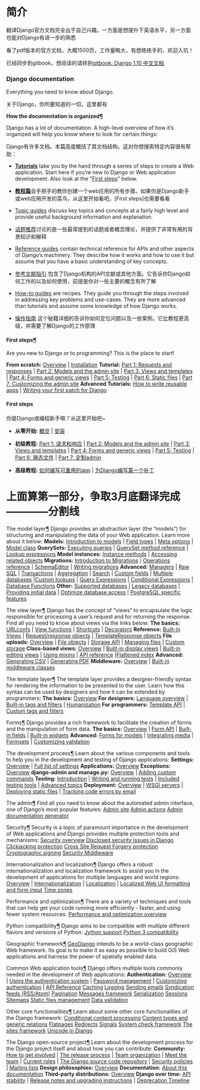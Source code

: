 # 简介

翻译Django官方文档完全出于自己兴趣。一方面是想提升下英语水平，另一方面也能对Django有进一步的熟悉

看了pdf版本的官方文档，大概1500页，工作量略大，有想练练手的，欢迎入坑！

已经同步到gitbook，想阅读的请转到[gitbook: Django 1.10 中文文档](https://run-noob.gitbooks.io/django-chinese-docs-1-10/content/)
### **Django documentation**

Everything you need to know about Django.

关于Django，你所要知道的一切，这里都有

**How the documentation is organized[¶](https://docs.djangoproject.com/en/1.10/#how-the-documentation-is-organized)**

Django has a lot of documentation. A high-level overview of how it’s organized will help you know where to look for certain things:

Django有许多文档。本篇高度概括了其文档结构，这对你想搜索特定内容很有帮助：

+ [**Tutorials**](https://docs.djangoproject.com/en/1.10/intro/) take you by the hand through a series of steps to create a Web application. Start here if you’re new to Django or Web application development. Also look at the “[First steps](https://docs.djangoproject.com/en/1.10/#index-first-steps)” below.

+ [**教程篇**]((https://docs.djangoproject.com/en/1.10/intro/) )会手把手的教你创建一个web应用的所有步骤。如果你是Django新手或web应用开发的菜鸟，从这里开始看吧。[First steps]也需要看看

+ [Topic guides](https://docs.djangoproject.com/en/1.10/topics/) discuss key topics and concepts at a fairly high level and provide useful background information and explanation.

+ [话题推荐](https://docs.djangoproject.com/en/1.10/topics/)讨论的是一些最常提到的话题或者概念理论，并提供了非常有用的背景知识和解释

+ [Reference guides](https://docs.djangoproject.com/en/1.10/ref/) contain technical reference for APIs and other aspects of Django’s machinery. They describe how it works and how to use it but assume that you have a basic understanding of key concepts.

+ [参考文献指引](https://docs.djangoproject.com/en/1.10/ref/) 包含了Django机构的API文献或其他方面。它告诉你Django如何工作的以及如何使用，前提是你对一些主要的概念有所了解

+ [How-to guides](https://docs.djangoproject.com/en/1.10/howto/) are recipes. They guide you through the steps involved in addressing key problems and use-cases. They are more advanced than tutorials and assume some knowledge of how Django works.

+ [操作指南](https://docs.djangoproject.com/en/1.10/howto/) 这个秘籍详细的告诉你如何定位问题以及一些案例。它比教程更高级，并需要了解Django的工作原理

#### **First steps**[¶](https://docs.djangoproject.com/en/1.10/#first-steps)

Are you new to Django or to programming? This is the place to start!

**From scratch:** [Overview](https://docs.djangoproject.com/en/1.10/intro/overview/) | [Installation](https://docs.djangoproject.com/en/1.10/intro/install/)
**Tutorial:** [Part 1: Requests and responses](https://docs.djangoproject.com/en/1.10/intro/tutorial01/) | [Part 2: Models and the admin site](https://docs.djangoproject.com/en/1.10/intro/tutorial02/) | [Part 3: Views and templates](https://docs.djangoproject.com/en/1.10/intro/tutorial03/) | [Part 4: Forms and generic views](https://docs.djangoproject.com/en/1.10/intro/tutorial04/) | [Part 5: Testing](https://docs.djangoproject.com/en/1.10/intro/tutorial05/) | [Part 6: Static files](https://docs.djangoproject.com/en/1.10/intro/tutorial06/) | [Part 7: Customizing the admin site](https://docs.djangoproject.com/en/1.10/intro/tutorial07/)
**Advanced Tutorials:** [How to write reusable apps](https://docs.djangoproject.com/en/1.10/intro/reusable-apps/) | [Writing your first patch for Django](https://docs.djangoproject.com/en/1.10/intro/contributing/)

#### **First steps**

你是Django或编程新手嘛？从这里开始吧~

+ **从零开始:** [概览](https://run-noob.gitbooks.io/django-chinese-docs-1-10/content/First%20steps/Django%20at%20a%20glance.html) | [安装](https://run-noob.gitbooks.io/django-chinese-docs-1-10/content/First%20steps/Quick%20install%20guide.html)

+ **初级教程:** [Part 1: 请求和响应](https://run-noob.gitbooks.io/django-chinese-docs-1-10/content/First%20steps/Writing%20your%20%EF%AC%81rst%20Django%20app%20part%201.html) | [Part 2: Models and the admin site](https://run-noob.gitbooks.io/django-chinese-docs-1-10/content/First%20steps/Writing%20your%20%EF%AC%81rst%20Django%20app%20part%202.html) | [Part 3: Views and templates](https://run-noob.gitbooks.io/django-chinese-docs-1-10/content/First%20steps/Writing%20your%20%EF%AC%81rst%20Django%20app%20part%203.html) | [Part 4: Forms and generic views](https://run-noob.gitbooks.io/django-chinese-docs-1-10/content/First%20steps/Writing%20your%20%EF%AC%81rst%20Django%20app%20part%204.html) | [Part 5: Testing](https://run-noob.gitbooks.io/django-chinese-docs-1-10/content/First%20steps/Writing%20your%20%EF%AC%81rst%20Django%20app%20part%205.html) | [Part 6: 静态文件](https://run-noob.gitbooks.io/django-chinese-docs-1-10/content/First%20steps/Writing%20your%20%EF%AC%81rst%20Django%20app%20part%206.html) | [Part 7: 定制admin](https://run-noob.gitbooks.io/django-chinese-docs-1-10/content/First%20steps/Writing%20your%20%EF%AC%81rst%20Django%20app%20part%207.html)
+ **高级教程:** [如何编写可重用的app](https://run-noob.gitbooks.io/django-chinese-docs-1-10/content/First%20steps/How%20to%20write%20reusable%20apps.html) | [为Django编写第一个补丁](https://run-noob.gitbooks.io/django-chinese-docs-1-10/content/First%20steps/Writing%20your%20%EF%AC%81rst%20patch%20for%20Django.html)



# **上面算第一部分，争取3月底翻译完成————分割线**


The model layer[¶](https://docs.djangoproject.com/en/1.10/#the-model-layer)
Django provides an abstraction layer (the “models”) for structuring and manipulating the data of your Web application. Learn more about it below:
**Models:** [Introduction to models](https://docs.djangoproject.com/en/1.10/topics/db/models/) | [Field types](https://docs.djangoproject.com/en/1.10/ref/models/fields/) | [Meta options](https://docs.djangoproject.com/en/1.10/ref/models/options/) | [Model class](https://docs.djangoproject.com/en/1.10/ref/models/class/)
**QuerySets:** [Executing queries](https://docs.djangoproject.com/en/1.10/topics/db/queries/) | [QuerySet method reference](https://docs.djangoproject.com/en/1.10/ref/models/querysets/) | [Lookup expressions](https://docs.djangoproject.com/en/1.10/ref/models/lookups/)
**Model instances:** [Instance methods](https://docs.djangoproject.com/en/1.10/ref/models/instances/) | [Accessing related objects](https://docs.djangoproject.com/en/1.10/ref/models/relations/)
**Migrations:** [Introduction to Migrations](https://docs.djangoproject.com/en/1.10/topics/migrations/) | [Operations reference](https://docs.djangoproject.com/en/1.10/ref/migration-operations/) | [SchemaEditor](https://docs.djangoproject.com/en/1.10/ref/schema-editor/) | [Writing migrations](https://docs.djangoproject.com/en/1.10/howto/writing-migrations/)
**Advanced:** [Managers](https://docs.djangoproject.com/en/1.10/topics/db/managers/) | [Raw SQL](https://docs.djangoproject.com/en/1.10/topics/db/sql/) | [Transactions](https://docs.djangoproject.com/en/1.10/topics/db/transactions/) | [Aggregation](https://docs.djangoproject.com/en/1.10/topics/db/aggregation/) | [Search](https://docs.djangoproject.com/en/1.10/topics/db/search/) | [Custom fields](https://docs.djangoproject.com/en/1.10/howto/custom-model-fields/) | [Multiple databases](https://docs.djangoproject.com/en/1.10/topics/db/multi-db/) |[Custom lookups](https://docs.djangoproject.com/en/1.10/howto/custom-lookups/) | [Query Expressions](https://docs.djangoproject.com/en/1.10/ref/models/expressions/) | [Conditional Expressions](https://docs.djangoproject.com/en/1.10/ref/models/conditional-expressions/) | [Database Functions](https://docs.djangoproject.com/en/1.10/ref/models/database-functions/)
**Other:** [Supported databases](https://docs.djangoproject.com/en/1.10/ref/databases/) | [Legacy databases](https://docs.djangoproject.com/en/1.10/howto/legacy-databases/) | [Providing initial data](https://docs.djangoproject.com/en/1.10/howto/initial-data/) | [Optimize database access](https://docs.djangoproject.com/en/1.10/topics/db/optimization/) | [PostgreSQL specific features](https://docs.djangoproject.com/en/1.10/ref/contrib/postgres/)

The view layer[¶](https://docs.djangoproject.com/en/1.10/#the-view-layer)
Django has the concept of “views” to encapsulate the logic responsible for processing a user’s request and for returning the response. Find all you need to know about views via the links below:
**The basics:** [URLconfs](https://docs.djangoproject.com/en/1.10/topics/http/urls/) | [View functions](https://docs.djangoproject.com/en/1.10/topics/http/views/) | [Shortcuts](https://docs.djangoproject.com/en/1.10/topics/http/shortcuts/) | [Decorators](https://docs.djangoproject.com/en/1.10/topics/http/decorators/)
**Reference:** [Built-in Views](https://docs.djangoproject.com/en/1.10/ref/views/) | [Request/response objects](https://docs.djangoproject.com/en/1.10/ref/request-response/) | [TemplateResponse objects](https://docs.djangoproject.com/en/1.10/ref/template-response/)
**File uploads:** [Overview](https://docs.djangoproject.com/en/1.10/topics/http/file-uploads/) | [File objects](https://docs.djangoproject.com/en/1.10/ref/files/file/) | [Storage API](https://docs.djangoproject.com/en/1.10/ref/files/storage/) | [Managing files](https://docs.djangoproject.com/en/1.10/topics/files/) | [Custom storage](https://docs.djangoproject.com/en/1.10/howto/custom-file-storage/)
**Class-based views:** [Overview](https://docs.djangoproject.com/en/1.10/topics/class-based-views/) | [Built-in display views](https://docs.djangoproject.com/en/1.10/topics/class-based-views/generic-display/) | [Built-in editing views](https://docs.djangoproject.com/en/1.10/topics/class-based-views/generic-editing/) | [Using mixins](https://docs.djangoproject.com/en/1.10/topics/class-based-views/mixins/) | [API reference](https://docs.djangoproject.com/en/1.10/ref/class-based-views/) |[Flattened index](https://docs.djangoproject.com/en/1.10/ref/class-based-views/flattened-index/)
**Advanced:** [Generating CSV](https://docs.djangoproject.com/en/1.10/howto/outputting-csv/) | [Generating PDF](https://docs.djangoproject.com/en/1.10/howto/outputting-pdf/)
**Middleware:** [Overview](https://docs.djangoproject.com/en/1.10/topics/http/middleware/) | [Built-in middleware classes](https://docs.djangoproject.com/en/1.10/ref/middleware/)

The template layer[¶](https://docs.djangoproject.com/en/1.10/#the-template-layer)
The template layer provides a designer-friendly syntax for rendering the information to be presented to the user. Learn how this syntax can be used by designers and how it can be extended by programmers:
**The basics:** [Overview](https://docs.djangoproject.com/en/1.10/topics/templates/)
**For designers:** [Language overview](https://docs.djangoproject.com/en/1.10/ref/templates/language/) | [Built-in tags and filters](https://docs.djangoproject.com/en/1.10/ref/templates/builtins/) | [Humanization](https://docs.djangoproject.com/en/1.10/ref/contrib/humanize/)
**For programmers:** [Template API](https://docs.djangoproject.com/en/1.10/ref/templates/api/) | [Custom tags and filters](https://docs.djangoproject.com/en/1.10/howto/custom-template-tags/)

Forms[¶](https://docs.djangoproject.com/en/1.10/#forms)
Django provides a rich framework to facilitate the creation of forms and the manipulation of form data.
**The basics:** [Overview](https://docs.djangoproject.com/en/1.10/topics/forms/) | [Form API](https://docs.djangoproject.com/en/1.10/ref/forms/api/) | [Built-in fields](https://docs.djangoproject.com/en/1.10/ref/forms/fields/) | [Built-in widgets](https://docs.djangoproject.com/en/1.10/ref/forms/widgets/)
**Advanced:** [Forms for models](https://docs.djangoproject.com/en/1.10/topics/forms/modelforms/) | [Integrating media](https://docs.djangoproject.com/en/1.10/topics/forms/media/) | [Formsets](https://docs.djangoproject.com/en/1.10/topics/forms/formsets/) | [Customizing validation](https://docs.djangoproject.com/en/1.10/ref/forms/validation/)

The development process[¶](https://docs.djangoproject.com/en/1.10/#the-development-process)
Learn about the various components and tools to help you in the development and testing of Django applications:
**Settings:** [Overview](https://docs.djangoproject.com/en/1.10/topics/settings/) | [Full list of settings](https://docs.djangoproject.com/en/1.10/ref/settings/)
**Applications:** [Overview](https://docs.djangoproject.com/en/1.10/ref/applications/)
**Exceptions:** [Overview](https://docs.djangoproject.com/en/1.10/ref/exceptions/)
**django-admin and manage.py:** [Overview](https://docs.djangoproject.com/en/1.10/ref/django-admin/) | [Adding custom commands](https://docs.djangoproject.com/en/1.10/howto/custom-management-commands/)
**Testing:** [Introduction](https://docs.djangoproject.com/en/1.10/topics/testing/) | [Writing and running tests](https://docs.djangoproject.com/en/1.10/topics/testing/overview/) | [Included testing tools](https://docs.djangoproject.com/en/1.10/topics/testing/tools/) | [Advanced topics](https://docs.djangoproject.com/en/1.10/topics/testing/advanced/)
**Deployment:** [Overview](https://docs.djangoproject.com/en/1.10/howto/deployment/) | [WSGI servers](https://docs.djangoproject.com/en/1.10/howto/deployment/wsgi/) | [Deploying static files](https://docs.djangoproject.com/en/1.10/howto/static-files/deployment/) | [Tracking code errors by email](https://docs.djangoproject.com/en/1.10/howto/error-reporting/)

The admin[¶](https://docs.djangoproject.com/en/1.10/#the-admin)
Find all you need to know about the automated admin interface, one of Django’s most popular features:
[Admin site](https://docs.djangoproject.com/en/1.10/ref/contrib/admin/)
[Admin actions](https://docs.djangoproject.com/en/1.10/ref/contrib/admin/actions/)
[Admin documentation generator](https://docs.djangoproject.com/en/1.10/ref/contrib/admin/admindocs/)

Security[¶](https://docs.djangoproject.com/en/1.10/#security)
Security is a topic of paramount importance in the development of Web applications and Django provides multiple protection tools and mechanisms:
[Security overview](https://docs.djangoproject.com/en/1.10/topics/security/)
[Disclosed security issues in Django](https://docs.djangoproject.com/en/1.10/releases/security/)
[Clickjacking protection](https://docs.djangoproject.com/en/1.10/ref/clickjacking/)
[Cross Site Request Forgery protection](https://docs.djangoproject.com/en/1.10/ref/csrf/)
[Cryptographic signing](https://docs.djangoproject.com/en/1.10/topics/signing/)
[Security Middleware](https://docs.djangoproject.com/en/1.10/ref/middleware/#security-middleware)

Internationalization and localization[¶](https://docs.djangoproject.com/en/1.10/#internationalization-and-localization)
Django offers a robust internationalization and localization framework to assist you in the development of applications for multiple languages and world regions:
[Overview](https://docs.djangoproject.com/en/1.10/topics/i18n/) | [Internationalization](https://docs.djangoproject.com/en/1.10/topics/i18n/translation/) | [Localization](https://docs.djangoproject.com/en/1.10/topics/i18n/translation/#how-to-create-language-files) | [Localized Web UI formatting and form input](https://docs.djangoproject.com/en/1.10/topics/i18n/formatting/)
[Time zones](https://docs.djangoproject.com/en/1.10/topics/i18n/timezones/)

Performance and optimization[¶](https://docs.djangoproject.com/en/1.10/#performance-and-optimization)
There are a variety of techniques and tools that can help get your code running more efficiently - faster, and using fewer system resources.
[Performance and optimization overview](https://docs.djangoproject.com/en/1.10/topics/performance/)

Python compatibility[¶](https://docs.djangoproject.com/en/1.10/#python-compatibility)
Django aims to be compatible with multiple different flavors and versions of Python:
[Jython support](https://docs.djangoproject.com/en/1.10/howto/jython/)
[Python 3 compatibility](https://docs.djangoproject.com/en/1.10/topics/python3/)

Geographic framework[¶](https://docs.djangoproject.com/en/1.10/#geographic-framework)
[GeoDjango](https://docs.djangoproject.com/en/1.10/ref/contrib/gis/) intends to be a world-class geographic Web framework. Its goal is to make it as easy as possible to build GIS Web applications and harness the power of spatially enabled data.

Common Web application tools[¶](https://docs.djangoproject.com/en/1.10/#common-web-application-tools)
Django offers multiple tools commonly needed in the development of Web applications:
**Authentication:** [Overview](https://docs.djangoproject.com/en/1.10/topics/auth/) | [Using the authentication system](https://docs.djangoproject.com/en/1.10/topics/auth/default/) | [Password management](https://docs.djangoproject.com/en/1.10/topics/auth/passwords/) | [Customizing authentication](https://docs.djangoproject.com/en/1.10/topics/auth/customizing/) | [API Reference](https://docs.djangoproject.com/en/1.10/ref/contrib/auth/)
[Caching](https://docs.djangoproject.com/en/1.10/topics/cache/)
[Logging](https://docs.djangoproject.com/en/1.10/topics/logging/)
[Sending emails](https://docs.djangoproject.com/en/1.10/topics/email/)
[Syndication feeds (RSS/Atom)](https://docs.djangoproject.com/en/1.10/ref/contrib/syndication/)
[Pagination](https://docs.djangoproject.com/en/1.10/topics/pagination/)
[Messages framework](https://docs.djangoproject.com/en/1.10/ref/contrib/messages/)
[Serialization](https://docs.djangoproject.com/en/1.10/topics/serialization/)
[Sessions](https://docs.djangoproject.com/en/1.10/topics/http/sessions/)
[Sitemaps](https://docs.djangoproject.com/en/1.10/ref/contrib/sitemaps/)
[Static files management](https://docs.djangoproject.com/en/1.10/ref/contrib/staticfiles/)
[Data validation](https://docs.djangoproject.com/en/1.10/ref/validators/)

Other core functionalities[¶](https://docs.djangoproject.com/en/1.10/#other-core-functionalities)
Learn about some other core functionalities of the Django framework:
[Conditional content processing](https://docs.djangoproject.com/en/1.10/topics/conditional-view-processing/)
[Content types and generic relations](https://docs.djangoproject.com/en/1.10/ref/contrib/contenttypes/)
[Flatpages](https://docs.djangoproject.com/en/1.10/ref/contrib/flatpages/)
[Redirects](https://docs.djangoproject.com/en/1.10/ref/contrib/redirects/)
[Signals](https://docs.djangoproject.com/en/1.10/topics/signals/)
[System check framework](https://docs.djangoproject.com/en/1.10/topics/checks/)
[The sites framework](https://docs.djangoproject.com/en/1.10/ref/contrib/sites/)
[Unicode in Django](https://docs.djangoproject.com/en/1.10/ref/unicode/)

The Django open-source project[¶](https://docs.djangoproject.com/en/1.10/#the-django-open-source-project)
Learn about the development process for the Django project itself and about how you can contribute:
**Community:** [How to get involved](https://docs.djangoproject.com/en/1.10/internals/contributing/) | [The release process](https://docs.djangoproject.com/en/1.10/internals/release-process/) | [Team organization](https://docs.djangoproject.com/en/1.10/internals/organization/) | [Meet the team](https://docs.djangoproject.com/en/1.10/internals/team/) | [Current roles](https://docs.djangoproject.com/en/1.10/internals/roles/) | [The Django source code repository](https://docs.djangoproject.com/en/1.10/internals/git/) | [Security policies](https://docs.djangoproject.com/en/1.10/internals/security/) | [Mailing lists](https://docs.djangoproject.com/en/1.10/internals/mailing-lists/)
**Design philosophies:** [Overview](https://docs.djangoproject.com/en/1.10/misc/design-philosophies/)
**Documentation:** [About this documentation](https://docs.djangoproject.com/en/1.10/internals/contributing/writing-documentation/)
**Third-party distributions:** [Overview](https://docs.djangoproject.com/en/1.10/misc/distributions/)
**Django over time:** [API stability](https://docs.djangoproject.com/en/1.10/misc/api-stability/) | [Release notes and upgrading instructions](https://docs.djangoproject.com/en/1.10/releases/) | [Deprecation Timeline](https://docs.djangoproject.com/en/1.10/internals/deprecation/)